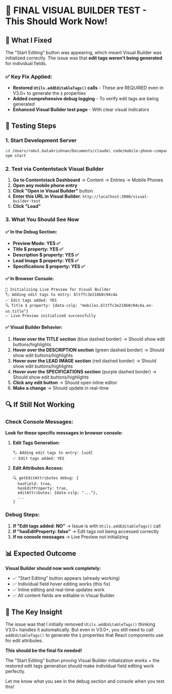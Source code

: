 # 🎯 FINAL VISUAL BUILDER TEST - This Should Work Now!

## 🔧 What I Fixed

The "Start Editing" button was appearing, which meant Visual Builder was initialized correctly. The issue was that **edit tags weren't being generated** for individual fields.

### ✅ Key Fix Applied:
- **Restored `Utils.addEditableTags()` calls** - These are REQUIRED even in V3.0+ to generate the `$` properties
- **Added comprehensive debug logging** - To verify edit tags are being generated
- **Enhanced Visual Builder test page** - With clear visual indicators

## 🧪 Testing Steps

### 1. Start Development Server
```bash
cd /Users/rahul.balakrishnan/Documents/claude\ code/mobile-phone-comparison
npm start
```

### 2. Test via Contentstack Visual Builder
1. **Go to Contentstack Dashboard** → Content → Entries → Mobile Phones
2. **Open any mobile phone entry**
3. **Click "Open in Visual Builder"** button
4. **Enter this URL in Visual Builder**: `http://localhost:3000/visual-builder-test`
5. **Click "Load"**

### 3. What You Should See Now

#### ✅ In the Debug Section:
- **Preview Mode: YES ✅**
- **Title $ property: YES ✅**
- **Description $ property: YES ✅**
- **Lead Image $ property: YES ✅**
- **Specifications $ property: YES ✅**

#### ✅ In Browser Console:
```
🔧 Initializing Live Preview for Visual Builder
🏷️ Adding edit tags to entry: bltffc3e218b0c94c4a
✅ Edit tags added: YES
🔍 Title $ property: {data-cslp: "mobiles.bltffc3e218b0c94c4a.en-us.title"}
✅ Live Preview initialized successfully
```

#### ✅ Visual Builder Behavior:
1. **Hover over the TITLE section** (blue dashed border) → Should show edit buttons/highlights
2. **Hover over the DESCRIPTION section** (green dashed border) → Should show edit buttons/highlights  
3. **Hover over the LEAD IMAGE section** (red dashed border) → Should show edit buttons/highlights
4. **Hover over the SPECIFICATIONS section** (purple dashed border) → Should show edit buttons/highlights
5. **Click any edit button** → Should open inline editor
6. **Make a change** → Should update in real-time

## 🔍 If Still Not Working

### Check Console Messages:
**Look for these specific messages in browser console:**

1. **Edit Tags Generation:**
   ```
   🏷️ Adding edit tags to entry: [uid]
   ✅ Edit tags added: YES
   ```

2. **Edit Attributes Access:**
   ```
   🔍 getEditAttributes debug: {
     hasField: true,
     hasEditProperty: true,
     editAttributes: {data-cslp: "..."},
     ...
   }
   ```

### Debug Steps:
1. **If "Edit tags added: NO"** → Issue is with `Utils.addEditableTags()` call
2. **If "hasEditProperty: false"** → Edit tags not being accessed correctly  
3. **If no console messages** → Live Preview not initializing

## 📊 Expected Outcome

**Visual Builder should now work completely:**
- ✅ "Start Editing" button appears (already working)
- ✅ Individual field hover editing works (this fix)
- ✅ Inline editing and real-time updates work
- ✅ All content fields are editable in Visual Builder

## 🎯 The Key Insight

The issue was that I initially removed `Utils.addEditableTags()` thinking V3.0+ handles it automatically. But even in V3.0+, you still need to call `addEditableTags()` to generate the `$` properties that React components use for edit attributes.

**This should be the final fix needed!**

The "Start Editing" button proving Visual Builder initialization works + the restored edit tags generation should make individual field editing work perfectly.

Let me know what you see in the debug section and console when you test this!